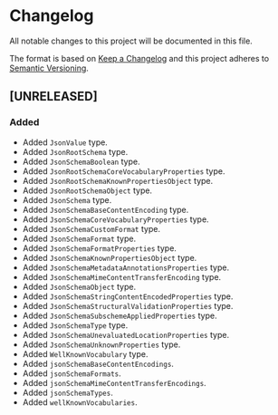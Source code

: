 # Changelog
All notable changes to this project will be documented in this file.

The format is based on [Keep a Changelog](http://keepachangelog.com/en/1.0.0/)
and this project adheres to [Semantic Versioning](http://semver.org/spec/v2.0.0.html).

<!--
## [UNRELEASED]

### Added
### Changed
### Deprecated
### Removed
### Fixed
### Security
### Docs
-->




## [UNRELEASED]

### Added

- Added `JsonValue` type.
- Added `JsonRootSchema` type.
- Added `JsonSchemaBoolean` type.
- Added `JsonRootSchemaCoreVocabularyProperties` type.
- Added `JsonRootSchemaKnownPropertiesObject` type.
- Added `JsonRootSchemaObject` type.
- Added `JsonSchema` type.
- Added `JsonSchemaBaseContentEncoding` type.
- Added `JsonSchemaCoreVocabularyProperties` type.
- Added `JsonSchemaCustomFormat` type.
- Added `JsonSchemaFormat` type.
- Added `JsonSchemaFormatProperties` type.
- Added `JsonSchemaKnownPropertiesObject` type.
- Added `JsonSchemaMetadataAnnotationsProperties` type.
- Added `JsonSchemaMimeContentTransferEncoding` type.
- Added `JsonSchemaObject` type.
- Added `JsonSchemaStringContentEncodedProperties` type.
- Added `JsonSchemaStructuralValidationProperties` type.
- Added `JsonSchemaSubschemeAppliedProperties` type.
- Added `JsonSchemaType` type.
- Added `JsonSchemaUnevaluatedLocationProperties` type.
- Added `JsonSchemaUnknownProperties` type.
- Added `WellKnownVocabulary` type.
- Added `jsonSchemaBaseContentEncodings`.
- Added `jsonSchemaFormats`.
- Added `jsonSchemaMimeContentTransferEncodings`.
- Added `jsonSchemaTypes`.
- Added `wellKnownVocabularies`.



